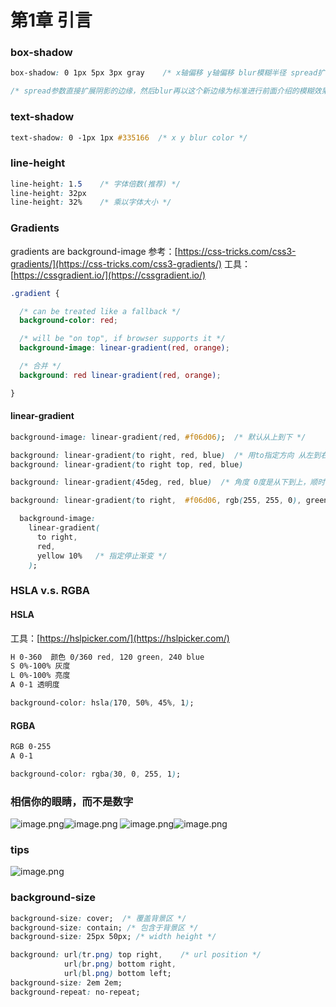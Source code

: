 # 第1章 引言

### box-shadow
```css
box-shadow: 0 1px 5px 3px gray    /* x轴偏移 y轴偏移 blur模糊半径 spread扩散半径  颜色 */

/* spread参数直接扩展阴影的边缘，然后blur再以这个新边缘为标准进行前面介绍的模糊效果 */
```
### text-shadow
```css
text-shadow: 0 -1px 1px #335166  /* x y blur color */
```
### line-height
```css
line-height: 1.5    /* 字体倍数(推荐) */
line-height: 32px   
line-height: 32%    /* 乘以字体大小 */
```
### Gradients
gradients are background-image
参考：[https://css-tricks.com/css3-gradients/](https://css-tricks.com/css3-gradients/)
工具：[https://cssgradient.io/](https://cssgradient.io/)
```css
.gradient {

  /* can be treated like a fallback */
  background-color: red;

  /* will be "on top", if browser supports it */
  background-image: linear-gradient(red, orange);

  /* 合并 */
  background: red linear-gradient(red, orange);

}
```
#### linear-gradient
```css
background-image: linear-gradient(red, #f06d06);  /* 默认从上到下 */

background: linear-gradient(to right, red, blue)  /* 用to指定方向 从左到右 */
background: linear-gradient(to right top, red, blue)  

background: linear-gradient(45deg, red, blue)  /* 角度 0度是从下到上，顺时针增加*/

background: linear-gradient(to right,  #f06d06, rgb(255, 255, 0), green) /* 多个颜色 */

  background-image:
    linear-gradient(
      to right,
      red,
      yellow 10%   /* 指定停止渐变 */
    );

```
### HSLA v.s. RGBA
#### HSLA
工具：[https://hslpicker.com/](https://hslpicker.com/)
```css
H 0-360  颜色 0/360 red, 120 green, 240 blue
S 0%-100% 灰度
L 0%-100% 亮度
A 0-1 透明度

background-color: hsla(170, 50%, 45%, 1);
```
#### RGBA
```css
RGB 0-255
A 0-1

background-color: rgba(30, 0, 255, 1);
```
### 相信你的眼睛，而不是数字
![image.png](https://cdn.nlark.com/yuque/0/2020/png/1753813/1598340185383-70f6d64d-c59e-42c8-986c-9a088724b9f7.png#align=left&display=inline&height=398&margin=%5Bobject%20Object%5D&name=image.png&originHeight=583&originWidth=338&size=32715&status=done&style=none&width=231)![image.png](https://cdn.nlark.com/yuque/0/2020/png/1753813/1598340204524-fac289a3-af14-4043-8284-e4583e035356.png#align=left&display=inline&height=239&margin=%5Bobject%20Object%5D&name=image.png&originHeight=315&originWidth=342&size=26816&status=done&style=none&width=259)
![image.png](https://cdn.nlark.com/yuque/0/2020/png/1753813/1598340416335-60629c72-cf5f-4c5b-9cf8-6404884e169a.png#align=left&display=inline&height=295&margin=%5Bobject%20Object%5D&name=image.png&originHeight=463&originWidth=358&size=24576&status=done&style=none&width=228)![image.png](https://cdn.nlark.com/yuque/0/2020/png/1753813/1598340432687-b27b4496-c23a-41f4-803a-974fd5e82a18.png#align=left&display=inline&height=384&margin=%5Bobject%20Object%5D&name=image.png&originHeight=631&originWidth=375&size=43643&status=done&style=none&width=228)
### tips
![image.png](https://cdn.nlark.com/yuque/0/2020/png/1753813/1598340763913-f0cb9a3b-70a5-4f87-b2e0-00e440933df9.png#align=left&display=inline&height=442&margin=%5Bobject%20Object%5D&name=image.png&originHeight=720&originWidth=879&size=187366&status=done&style=none&width=539)


### background-size
```css
background-size: cover;  /* 覆盖背景区 */
background-size: contain; /* 包含于背景区 */
background-size: 25px 50px; /* width height */
```
```css
background: url(tr.png) top right,    /* url position */
            url(br.png) bottom right,
            url(bl.png) bottom left;
background-size: 2em 2em;
background-repeat: no-repeat;
```


